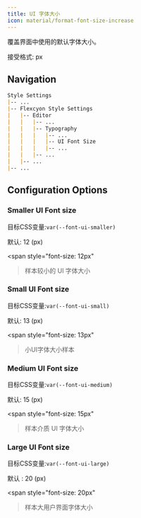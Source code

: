 ```yaml
---
title: UI 字体大小
icon: material/format-font-size-increase
---
```


覆盖界面中使用的默认字体大小。

接受格式: px


## Navigation
```md
Style Settings
|-- ...
|-- Flexcyon Style Settings
|   |-- Editor
|   |   |-- ...
|   |   |-- Typography
|   |   |   |-- ...
|   |   |   |-- UI Font Size
|   |   |   |-- ...
|   |   |-- ...
|   |-- ...
|-- ...
```

## Configuration Options

### Smaller UI Font size
目标CSS变量:`var(--font-ui-smaller)`

默认: 12 (px)

<span style="font-size: 12px"
>样本较小的 UI 字体大小</span>

### Small UI Font size
目标CSS变量:`var(--font-ui-small)`

默认: 13 (px)

<span style="font-size: 13px"
>小UI字体大小样本</span>

### Medium UI Font size
目标CSS变量:`var(--font-ui-medium)`

默认: 15 (px)

<span style="font-size: 15px"
>样本介质 UI 字体大小</span>

### Large UI Font size
目标CSS变量:`var(--font-ui-large)`

默认 : 20 (px)

<span style="font-size: 20px"
>样本大用户界面字体大小</span>